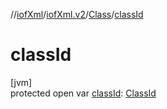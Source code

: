 //[iofXml](../../../index.md)/[iofXml.v2](../index.md)/[Class](index.md)/[classId](class-id.md)

# classId

[jvm]\
protected open var [classId](class-id.md): [ClassId](../-class-id/index.md)
